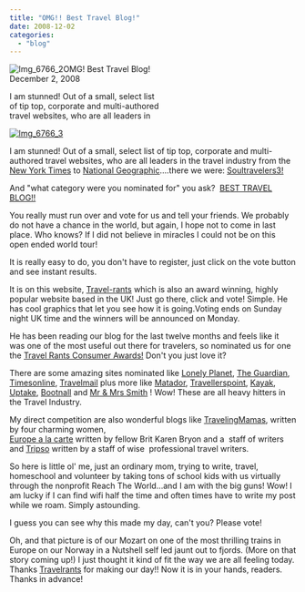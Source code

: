 ```yaml
---
title: "OMG!! Best Travel Blog!"
date: 2008-12-02
categories: 
  - "blog"
---
```


 ![Img_6766_2](https://pub-ac94b3f306b24c0dba4238943c97f2e1.r2.dev/photos/uncategorized/2008/12/02/img_6766_2.jpg)OMG! Best Travel Blog!  
December 2, 2008

I am stunned! Out of a small, select list  
of tip top, corporate and multi-authored  
travel websites, who are all leaders in

<!--more-->

[![Img_6766_3](https://pub-ac94b3f306b24c0dba4238943c97f2e1.r2.dev/2008/12/02/img_6766_3.jpg "Img_6766_3")](https://pub-ac94b3f306b24c0dba4238943c97f2e1.r2.dev/photos/uncategorized/2008/12/02/img_6766_3.jpg)

I am stunned! Out of a small, select list of tip top, corporate and multi-authored travel websites, who are all leaders in the travel industry from the [New York Times](http://www.nytimes.com/pages/travel/) to [National Geographic](http://blogs.nationalgeographic.com/blogs/intelligenttravel/)....there we were: [Soultravelers3!](https://pub-ac94b3f306b24c0dba4238943c97f2e1.r2.dev/) 

And "what category were you nominated for" you ask?  [BEST TRAVEL BLOG!!](http://www.travel-rants.com/)  
  
You really must run over and vote for us and tell your friends. We probably do not have a chance in the world, but again, I hope not to come in last place. Who knows? If I did not believe in miracles I could not be on this open ended world tour!

It is really easy to do, you don't have to register, just click on the vote button and see instant results.

It is on this website, [Travel-rants](http://www.travel-rants.com/2008/12/02/voting-opens-for-the-travel-rants-consumer-awards/) which is also an award winning, highly popular website based in the UK! Just go there, click and vote! Simple. He has cool graphics that let you see how it is going.Voting ends on Sunday night UK time and the winners will be announced on Monday.

He has been reading our blog for the last twelve months and feels like it was one of the most useful out there for travelers, so nominated us for one the [Travel Rants Consumer Awards!](http://www.travel-rants.com/2008/12/02/voting-opens-for-the-travel-rants-consumer-awards/) Don't you just love it?

There are some amazing sites nominated like [Lonely Planet](http://www.lonelyplanet.com/), [The Guardian](http://www.guardian.co.uk/travel), [Timesonline](http://www.timesonline.co.uk/tol/travel/), [Travelmail](http://www.travelmail.co.uk/) plus more like [Matador](http://matadornetwork.com/), [Travellerspoint](http://www.travellerspoint.com/guide/), [Kayak](http://www.kayak.co.uk/), [Uptake](http://www.uptake.com/), [Bootnall](http://www.bootsnall.com/) and [Mr & Mrs Smith](http://blog.mrandmrssmith.com/) ! Wow! These are all heavy hitters in the Travel Industry.

My direct competition are also wonderful blogs like [TravelingMamas](http://travelingmamas.com/), written by four charming women,  
[Europe a la carte](http://www.europealacarte.co.uk/blog/) written by fellow Brit Karen Bryon and a  staff of writers and [Tripso](http://www.tripso.com/) written by a staff of wise  professional travel writers.

So here is little ol' me, just an ordinary mom, trying to write, travel, homeschool and volunteer by taking tons of school kids with us virtually through the nonprofit Reach The World...and I am with the big guns! Wow! I am lucky if I can find wifi half the time and often times have to write my post while we roam. Simply astounding.

I guess you can see why this made my day, can't you? Please vote!

Oh, and that picture is of our Mozart on one of the most thrilling trains in Europe on our Norway in a Nutshell self led jaunt out to fjords. (More on that story coming up!) I just thought it kind of fit the way we are all feeling today. Thanks [Travelrants](http://www.travel-rants.com/) for making our day!! Now it is in your hands, readers. Thanks in advance!
